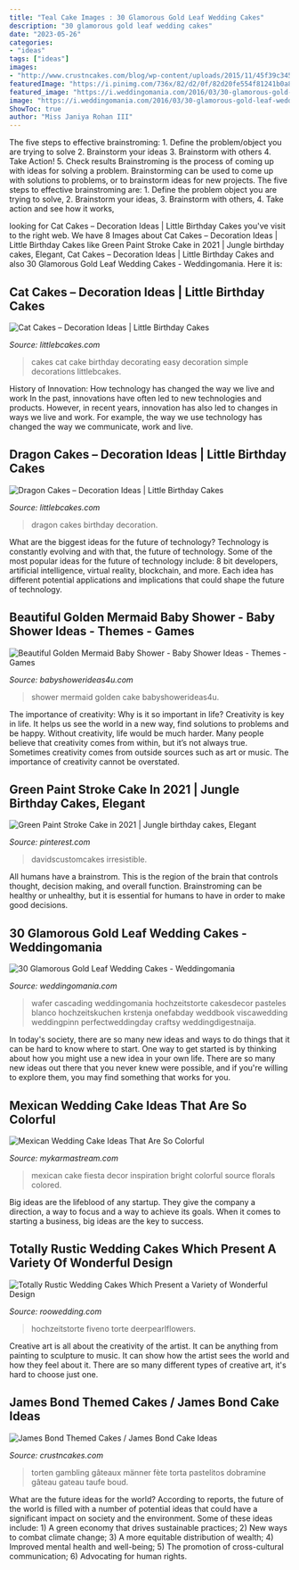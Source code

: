 ```yaml
---
title: "Teal Cake Images : 30 Glamorous Gold Leaf Wedding Cakes"
description: "30 glamorous gold leaf wedding cakes"
date: "2023-05-26"
categories:
- "ideas"
tags: ["ideas"]
images:
- "http://www.crustncakes.com/blog/wp-content/uploads/2015/11/45f39c345eae512e201b8aba4c85d7f4.jpg"
featuredImage: "https://i.pinimg.com/736x/82/d2/0f/82d20fe554f81241b0a8295b293f7598.jpg"
featured_image: "https://i.weddingomania.com/2016/03/30-glamorous-gold-leaf-wedding-cakes-17.jpg"
image: "https://i.weddingomania.com/2016/03/30-glamorous-gold-leaf-wedding-cakes-17.jpg"
ShowToc: true
author: "Miss Janiya Rohan III"
---
```



The five steps to effective brainstroming: 1. Define the problem/object you are trying to solve 2. Brainstorm your ideas 3. Brainstorm with others 4. Take Action! 5. Check results
Brainstroming is the process of coming up with ideas for solving a problem. Brainstorming can be used to come up with solutions to problems, or to brainstorm ideas for new projects. The five steps to effective brainstroming are: 1. Define the problem object you are trying to solve, 2. Brainstorm your ideas, 3. Brainstorm with others, 4. Take action and see how it works, 
	

		
looking for Cat Cakes – Decoration Ideas | Little Birthday Cakes you've visit to the right web. We have 8 Images about Cat Cakes – Decoration Ideas | Little Birthday Cakes like Green Paint Stroke Cake in 2021 | Jungle birthday cakes, Elegant, Cat Cakes – Decoration Ideas | Little Birthday Cakes and also 30 Glamorous Gold Leaf Wedding Cakes - Weddingomania. Here it is:
		
    
## Cat Cakes – Decoration Ideas | Little Birthday Cakes

<img loading=lazy src="http://www.littlebcakes.com/wp-content/uploads/2014/01/Cat-Cakes-For-Kids.jpg" onerror="this.onerror=null;this.src='https://tse4.mm.bing.net/th?id=OIP.0OejAuI5DKcqRb0V7l2CNwHaLG&amp;pid=15.1';" alt="Cat Cakes – Decoration Ideas | Little Birthday Cakes">

_Source: littlebcakes.com_

>cakes cat cake birthday decorating easy decoration simple decorations littlebcakes. 

	

History of Innovation: How technology has changed the way we live and work
In the past, innovations have often led to new technologies and products. However, in recent years, innovation has also led to changes in ways we live and work. For example, the way we use technology has changed the way we communicate, work and live.

    
## Dragon Cakes – Decoration Ideas | Little Birthday Cakes

<img loading=lazy src="http://www.littlebcakes.com/wp-content/uploads/2013/08/Dragon-Cakes.jpg" onerror="this.onerror=null;this.src='https://tse1.mm.bing.net/th?id=OIP.p7GssPkh-GAMuu20ZyzenAHaJ4&amp;pid=15.1';" alt="Dragon Cakes – Decoration Ideas | Little Birthday Cakes">

_Source: littlebcakes.com_

>dragon cakes birthday decoration. 

	

What are the biggest ideas for the future of technology?
Technology is constantly evolving and with that, the future of technology. Some of the most popular ideas for the future of technology include: 8 bit developers, artificial intelligence, virtual reality, blockchain, and more. Each idea has different potential applications and implications that could shape the future of technology.

    
## Beautiful Golden Mermaid Baby Shower - Baby Shower Ideas - Themes - Games

<img loading=lazy src="https://babyshowerideas4u.com/wp-content/uploads/2017/06/Beautiful-Golden-Mermaid-Baby-Shower-cake-600x842.jpg" onerror="this.onerror=null;this.src='https://tse4.mm.bing.net/th?id=OIP.ZbtlH7656GeiJq0deTwegAHaKZ&amp;pid=15.1';" alt="Beautiful Golden Mermaid Baby Shower - Baby Shower Ideas - Themes - Games">

_Source: babyshowerideas4u.com_

>shower mermaid golden cake babyshowerideas4u. 

	

The importance of creativity: Why is it so important in life?
Creativity is key in life. It helps us see the world in a new way, find solutions to problems and be happy. Without creativity, life would be much harder. Many people believe that creativity comes from within, but it’s not always true. Sometimes creativity comes from outside sources such as art or music. The importance of creativity cannot be overstated.

    
## Green Paint Stroke Cake In 2021 | Jungle Birthday Cakes, Elegant

<img loading=lazy src="https://i.pinimg.com/736x/82/d2/0f/82d20fe554f81241b0a8295b293f7598.jpg" onerror="this.onerror=null;this.src='https://tse3.mm.bing.net/th?id=OIP.17ffhX3RBa830u5xa1Iv2QHaJ3&amp;pid=15.1';" alt="Green Paint Stroke Cake in 2021 | Jungle birthday cakes, Elegant">

_Source: pinterest.com_

>davidscustomcakes irresistible. 

	

All humans have a brainstrom. This is the region of the brain that controls thought, decision making, and overall function. Brainstroming can be healthy or unhealthy, but it is essential for humans to have in order to make good decisions.

    
## 30 Glamorous Gold Leaf Wedding Cakes - Weddingomania

<img loading=lazy src="https://i.weddingomania.com/2016/03/30-glamorous-gold-leaf-wedding-cakes-17.jpg" onerror="this.onerror=null;this.src='https://tse1.mm.bing.net/th?id=OIP.a3lFCAvKD4kaLC-vkfxhUgHaKA&amp;pid=15.1';" alt="30 Glamorous Gold Leaf Wedding Cakes - Weddingomania">

_Source: weddingomania.com_

>wafer cascading weddingomania hochzeitstorte cakesdecor pasteles blanco hochzeitskuchen krstenja onefabday weddbook viscawedding weddingpinn perfectweddingday craftsy weddingdigestnaija. 

	

In today's society, there are so many new ideas and ways to do things that it can be hard to know where to start. One way to get started is by thinking about how you might use a new idea in your own life. There are so many new ideas out there that you never knew were possible, and if you're willing to explore them, you may find something that works for you.

    
## Mexican Wedding Cake Ideas That Are So Colorful

<img loading=lazy src="https://mykarmastream.com/wp-content/uploads/2018/07/mexican-wedding-cake-6-.jpg" onerror="this.onerror=null;this.src='https://tse4.mm.bing.net/th?id=OIP.5wUnMH8Pu7Sr0tM6GWBbmwHaKi&amp;pid=15.1';" alt="Mexican Wedding Cake Ideas That Are So Colorful">

_Source: mykarmastream.com_

>mexican cake fiesta decor inspiration bright colorful source florals colored. 

	

Big ideas are the lifeblood of any startup. They give the company a direction, a way to focus and a way to achieve its goals. When it comes to starting a business, big ideas are the key to success.

    
## Totally Rustic Wedding Cakes Which Present A Variety Of Wonderful Design

<img loading=lazy src="https://roowedding.com/wp-content/uploads/2017/03/Rustic-wedding-naked-carrot-cake.jpg" onerror="this.onerror=null;this.src='https://tse4.mm.bing.net/th?id=OIP.aj77F089-Y9jpY4rTyb6qAHaLH&amp;pid=15.1';" alt="Totally Rustic Wedding Cakes Which Present a Variety of Wonderful Design">

_Source: roowedding.com_

>hochzeitstorte fiveno torte deerpearlflowers. 

	

Creative art is all about the creativity of the artist. It can be anything from painting to sculpture to music. It can show how the artist sees the world and how they feel about it. There are so many different types of creative art, it's hard to choose just one.

    
## James Bond Themed Cakes / James Bond Cake Ideas

<img loading=lazy src="http://www.crustncakes.com/blog/wp-content/uploads/2015/11/45f39c345eae512e201b8aba4c85d7f4.jpg" onerror="this.onerror=null;this.src='https://tse1.mm.bing.net/th?id=OIP.YDDo_tK7Z_9bCkZtb7fg6wHaJ3&amp;pid=15.1';" alt="James Bond Themed Cakes / James Bond Cake Ideas">

_Source: crustncakes.com_

>torten gambling gâteaux männer fète torta pastelitos dobramine gâteau gateau taufe boud. 

	

What are the future ideas for the world?
According to reports, the future of the world is filled with a number of potential ideas that could have a significant impact on society and the environment. Some of these ideas include: 1) A green economy that drives sustainable practices; 2) New ways to combat climate change; 3) A more equitable distribution of wealth; 4) Improved mental health and well-being; 5) The promotion of cross-cultural communication; 6) Advocating for human rights.

